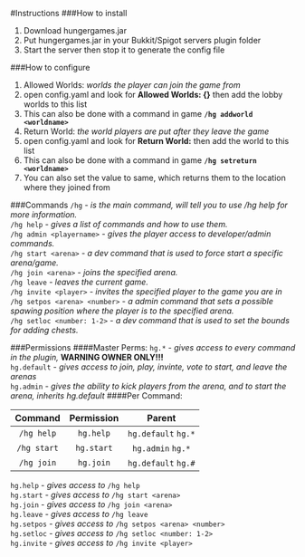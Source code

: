 #Instructions
###How to install
1. Download hungergames.jar
2. Put hungergames.jar in your Bukkit/Spigot servers plugin folder
3. Start the server then stop it to generate the config file

###How to configure
1. Allowed Worlds: *worlds the player can join the game from*
  1. open config.yaml and look for **Allowed Worlds: {}** then add the lobby worlds to this list
  2. This can also be done with a command in game **`/hg addworld <worldname>`**
2. Return World: *the world players are put after they leave the game*
  1. open config.yaml and look for **Return World:** then add the world to this list
  2. This can also be done with a command in game **`/hg setreturn <worldname>`**
  3. You can also set the value to same, which returns them to the location where they joined from
  
###Commands
`/hg` - *is the main command, will tell you to use /hg help for more information.*
<br>
`/hg help` - *gives a list of commands and how to use them.*
<br>
`/hg admin <playername>` - *gives the player access to developer/admin commands.*
<br>
`/hg start <arena>` - *a dev command that is used to force start a specific arena/game.*
<br>
`/hg join <arena>` - *joins the specified arena.*
<br>
`/hg leave` - *leaves the current game.*
<br>
`/hg invite <player>` - *invites the specified player to the game you are in*
<br>
`/hg setpos <arena> <number>` - *a admin command that sets a possible spawing position where the player is to the specified arena.*
<br>
`/hg setloc <number: 1-2>` - *a dev command that is used to set the bounds for adding chests.*


###Permissions
####Master Perms:
  `hg.*` - *gives access to every command in the plugin,* **WARNING OWNER ONLY!!!**
  <br>
  `hg.default` - *gives access to join, play, invinte, vote to start, and leave the arenas*
  <br>
  `hg.admin` - *gives the ability to kick players from the arena, and to start the arena, inherits hg.default*
####Per Command:

| Command   | Permission | Parent            |
|:-------:  |:----------:|:------:           |
|`/hg help` |`hg.help`   |`hg.default` `hg.*`|
|`/hg start`|`hg.start`  |`hg.admin` `hg.*`  |
|`/hg join` |`hg.join`   |`hg.default` `hg.#`|

  `hg.help` - *gives access to* `/hg help`
  <br>
  `hg.start` - *gives access to* `/hg start <arena>`
  <br>
  `hg.join` - *gives access to* `/hg join <arena>`
  <br>
  `hg.leave` - *gives access to* `/hg leave`
  <br>
  `hg.setpos` - *gives access to* `/hg setpos <arena> <number>`
  <br>
  `hg.setloc` - *gives access to* `/hg setloc <number: 1-2>`
  <br>
  `hg.invite` - *gives access to* `/hg invite <player>`

